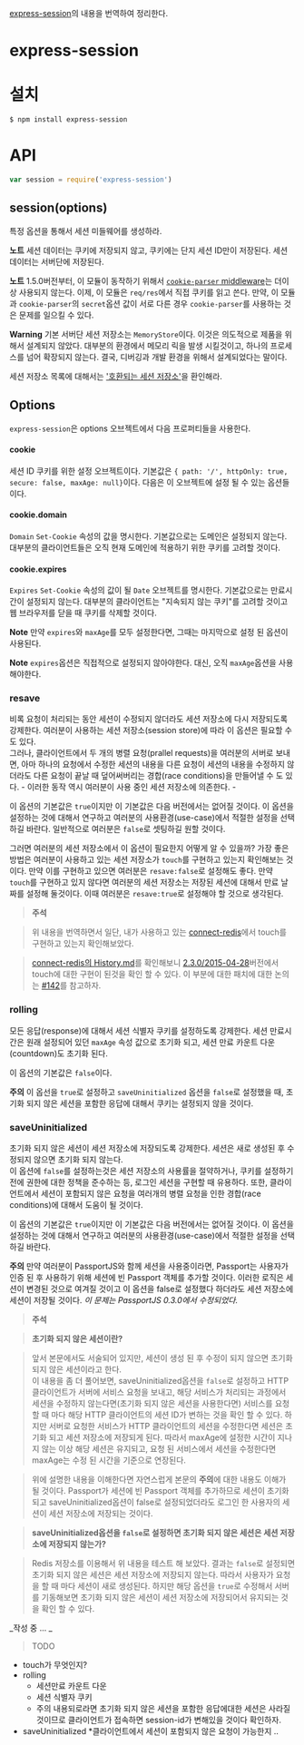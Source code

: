 [express-session](https://github.com/expressjs/session)의 내용을 번역하여 정리한다.

# express-session

# 설치
```
$ npm install express-session
```
# API
```javascript
var session = require('express-session')
```

## session(options)
특정 옵션을 통해서 세션 미들웨어를 생성하라.

**노트** 세션 데이터는 쿠키에 저장되지 않고, 쿠키에는 단지 세션 ID만이 저장된다. 세션 데이터는 서버단에 저장된다.

**노트** 1.5.0버전부터, 이 모듈이 동작하기 위해서 [`cookie-parser` middleware](https://www.npmjs.com/package/cookie-parser)는 더이상 사용되지 않는다. 이제, 이 모듈은 `req/res`에서 직접 쿠키를 읽고 쓴다. 만약, 이 모듈과 `cookie-parser`의 `secret`옵션 값이 서로 다른 경우 `cookie-parser`를 사용하는 것은 문제를 일으킬 수 있다.

**Warning** 기본 서버단 세션 저장소는 `MemoryStore`이다. 이것은 의도적으로 제품을 위해서 설계되지 않았다. 대부분의 환경에서 메모리 릭을 발생 시킬것이고, 하나의 프로세스를 넘어 확장되지 않는다. 결국, 디버깅과 개발 환경을 위해서 설계되었다는 말이다.

세션 저장소 목록에 대해서는 ['호환되는 세션 저장소'](https://github.com/expressjs/session#compatible-session-stores)을 환인해라.

## Options

`express-session`은 options 오브젝트에서 다음 프로퍼티들을 사용한다.

#### cookie

세션 ID 쿠키를 위한 설정 오브젝트이다. 기본값은 `{ path: '/', httpOnly: true, secure: false, maxAge: null}`이다. 다음은 이 오브젝트에 설정 될 수 있는 옵션들이다.

#### cookie.domain

`Domain` `Set-Cookie` 속성의 값을 명시한다. 기본값으로는 도메인은 설정되지 않는다. 대부분의 클라이언트들은 오직 현재 도메인에 적용하기 위한 쿠키를 고려할 것이다.

#### cookie.expires

`Expires` `Set-Cookie` 속성의 값이 될 `Date` 오브젝트를 명시한다. 기본값으로는 만료시간이 설정되지 않는다. 대부분의 클라이언트는 "지속되지 않는 쿠키"를 고려할 것이고 웹 브라우저를 닫을 때 쿠키를 삭제할 것이다.

**Note** 만약 `expires`와 `maxAge`를 모두 설정한다면, 그때는 마지막으로 설정 된 옵션이 사용된다.

**Note** `expires`옵션은 직접적으로 설정되지 않아야한다. 대신, 오직 `maxAge`옵션을 사용해야한다. 

### resave

비록 요청이 처리되는 동안 세션이 수정되지 않더라도 세션 저장소에 다시 저장되도록 강제한다.
여러분이 사용하는 세션 저장소(session store)에 따라 이 옵션은 필요할 수도 있다. <br />
그러나, 클라이언트에서 두 개의 병렬 요청(prallel requests)을 여러분의 서버로 보내면, 아마 하나의 요청에서 수정한 세션의 내용을 다른 요청이 세션의 내용을 수정하지 않더라도 다른 요청이 끝날 때 덮어써버리는 경합(race conditions)을 만들어낼 수 도 있다. - 이러한 동작 역시 여러분이 사용 중인 세션 저장소에 의존한다. -

이 옵션의 기본값은 `true`이지만 이 기본값은 다음 버전에서는 없어질 것이다. 이 옵션을 설정하는 것에 대해서 연구하고 여러분의 사용환경(use-case)에서 적절한 설정을 선택하길 바란다. 일반적으로 여러분은 `false`로 셋팅하길 원할 것이다.

그러면 여러분의 세션 저장소에서 이 옵션이 필요한지 어떻게 알 수 있을까? 가장 좋은 방법은 여러분이 사용하고 있는 세션 저장소가 `touch`를 구현하고 있는지 확인해보는 것이다. 만약 이를 구현하고 있으면 여러분은 `resave:false`로 설정해도 좋다. 만약 `touch`를 구현하고 있지 않다면 여러분의 세션 저장소는 저장된 세션에 대해서 만료 날짜를 설정해 둘것이다. 이때 여러분은 `resave:true`로 설정해야 할 것으로 생각된다.


> **주석**

> 위 내용을 번역하면서 일단, 내가 사용하고 있는 [connect-redis](https://github.com/tj/connect-redis)에서 touch를 구현하고 있는지 확인해보았다.

>[connect-redis의 History.md](https://github.com/tj/connect-redis/blob/master/History.md)를 확인해보니 [2.3.0/2015-04-28](https://github.com/tj/connect-redis/blob/master/History.md#230--2015-04-28)버전에서 touch에 대한 구현이 된것을 확인 할 수 있다. 이 부분에 대한 패치에 대한 논의는 [#142](https://github.com/tj/connect-redis/issues/142)를 참고하자.

### rolling

모든 응답(response)에 대해서 세션 식별자 쿠키를 설정하도록 강제한다. 세션 만료시간은 원래 설정되어 있던 `maxAge` 속성 값으로 초기화 되고, 세션 만료 카운트 다운(countdown)도 초기화 된다.

이 옵션의 기본값은 `false`이다.

**주의** 이 옵선을 `true`로 설정하고 `saveUninitialized` 옵션을 `false`로 설정했을 때, 초기화 되지 않은 세션을 포함한 응답에 대해서 쿠키는 설정되지 않을 것이다.

### saveUninitialized

초기화 되지 않은 세션이 세션 저장소에 저장되도록 강제한다. 세션은 새로 생성된 후 수정되지 않으면 초기화 되지 않는다. <br/>
이 옵션에 `false`를 설정하는것은 세션 저장소의 사용률을 절약하거나, 쿠키를 설정하기 전에 권한에 대한 정책을 준수하는 등, 로그인 세션을 구현할 때 유용하다. 또한, 클라이언트에서 세션이 포함되지 않은 요청을 여러개의 병렬 요청을 인한 경합(race conditions)에 대해서 도움이 될 것이다.

이 옵션의 기본값은 `true`이지만 이 기본값은 다음 버전에서는 없어질 것이다. 이 옵션을 설정하는 것에 대해서 연구하고 여러분의 사용환경(use-case)에서 적절한 설정을 선택하길 바란다.

**주의** 만약 여러분이 PassportJS와 함께 세션을 사용중이라면, Passport는 사용자가 인증 된 후 사용하기 위해 세션에 빈 Passport 객체를 추가할 것이다. 이러한 로직은 세션이 변경된 것으로 여겨질 것이고 이 옵션을 false로 설정했다 하더라도 세션 저장소에 세션이 저장될 것이다. _이 문제는 PassportJS 0.3.0에서 수정되었다._

>**주석**

>**초기화 되지 않은 세션이란?**

> 앞서 본문에서도 서술되어 있지만, 세션이 생성 된 후 수정이 되지 않으면 초기화 되지 않은 세션이라고 한다. <br />
> 이 내용을 좀 더 풀어보면, saveUninitialized옵션을 `false`로 설정하고 HTTP 클라이언트가 서버에 서비스 요청을 보내고, 해당 서비스가 처리되는 과정에서 세션을 수정하지 않는다면(초기화 되지 않은 세션을 사용한다면) 서비스를 요청 할 때 마다 해당 HTTP 클라이언트의 세션 ID가 변하는 것을 확인 할 수 있다. 하지만 서버로 요청한 서비스가 HTTP 클라이언트의 세션을 수정한다면 세션은 초기화 되고 세션 저장소에 저장되게 된다. 따라서 maxAge에 설정한 시간이 지나지 않는 이상 해당 세션은 유지되고, 요청 된 서비스에서 세션을 수정한다면 maxAge는 수정 된 시간을 기준으로 연장된다.

> 위에 설명한 내용을 이해한다면 자연스럽게 본문의 **주의**에 대한 내용도 이해가 될 것이다. Passport가 세션에 빈 Passport 객체를 추가하므로 세션이 초기화 되고 saveUninitialized옵션이 false로 설정되었더라도 로그인 한 사용자의 세션이 세션 저장소에 저장되는 것이다.

>**saveUninitialized옵션을 `false`로 설정하면 초기화 되지 않은 세션은 세션 저장소에 저장되지 않는가?**

>Redis 저장소를 이용해서 위 내용을 테스트 해 보았다. 결과는 `false`로 설정되면 초기화 되지 않은 세션은 세션 저장소에 저장되지 않는다. 따라서 사용자가 요청을 할 때 마다 세션이 새로 생성된다. 하지만 해당 옵션을 `true`로 수정해서 서버를 기동해보면 초기화 되지 않은 세션이 세션 저장소에 저장되어서 유지되는 것을 확인 할 수 있다.






>

_작성 중 ... _

> TODO
* touch가 무엇인지?
* rolling
  * 세션만료 카운트 다운
  * 세션 식별자 쿠키
  * 주의 내용되로라면 초기화 되지 않은 세션을 포함한 응답에대한 세션은 사라질 것이므로 클라이언트가 접속하면 session-id가 변해있을 것이다 확인하자.
* saveUninitialized
  *클라이언트에서 세션이 포함되지 않은 요청이 가능한지 ..
